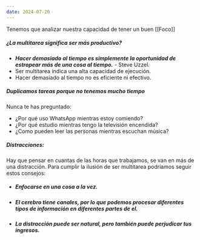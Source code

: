 ```yaml
---
date: 2024-07-20
---
```


Tenemos que analizar nuestra capacidad de tener un buen [[Foco]]
##### **¿La multitarea significa ser más productivo?**
- ***Hacer demasiado al tiempo es simplemente la oportunidad de estropear más de una cosa al tiempo.*** - Steve Uzzel.
- Ser multitarea indica una alta capacidad de ejecución.
- Hacer demasiado al tiempo no es eficiente ni efectivo.

##### **Duplicamos tareas porque no tenemos mucho tiempo**

Nunca te has preguntado:
- ¿Por qué uso WhatsApp mientras estoy comiendo?
- ¿Por qué estudio mientras tengo la televisión encendida?
- ¿Como pueden leer las personas mientras escuchan música?

##### Distracciones:
Hay que pensar en cuantas de las horas que trabajamos, se van en más de una distracción.
Para cumplir la ilusión de ser multitarea podríamos seguir estos consejos:

- ##### Enfocarse en una cosa a la vez.
- ##### El cerebro tiene canales, por lo que podemos procesar diferentes tipos de información en diferentes partes de el.
- ##### La distracción puede ser natural, pero también puede perjudicar tus ingresos.